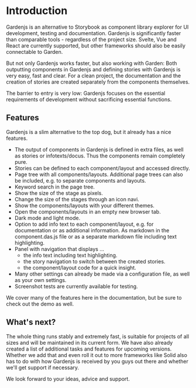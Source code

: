 # Introduction

Gardenjs is an alternative to Storybook as component library explorer for UI development, testing and documentation. Gardenjs is significantly faster than comparable tools - regardless of the project size. Svelte, Vue and React are currently supported, but other frameworks should also be easily connectable to Garden.

But not only Gardenjs works faster, but also working with Garden: Both outputting components in Gardenjs and defining stories with Gardenjs is very easy, fast and clear. For a clean project, the documentation and the creation of stories are created separately from the components themselves.

The barrier to entry is very low: Gardenjs focuses on the essential requirements of development without sacrificing essential functions.

## Features

Gardenjs is a slim alternative to the top dog, but it already has a nice features.

* The output of components in Gardenjs is defined in extra files, as well as stories or infotexts/docus. Thus the components remain completely pure.
* Stories can be defined to each component/layout and accessed directly.
* Page tree with all components/layouts. Additional page trees can also be included, e.g. to separate components and layouts.
* Keyword search in the page tree.
* Show the size of the stage as pixels.
* Change the size of the stages through an icon navi.
* Show the components/layouts with your different themes.
* Open the components/layouts in an empty new browser tab.
* Dark mode and light mode.
* Option to add info text to each component/layout, e.g. for documentation or as additional information. As markdown in the component.das.js file or as a separate markdown file including text highlighting.
* Panel with navigation that displays ...
  * the info text including text highlighting.
  * the story navigation to switch between the created stories.
  * the component/layout code for a quick insight.
* Many other settings can already be made via a configuration file, as well as your own settings.
* Screenshot tests are currently available for testing.

We cover many of the features here in the documentation, but be sure to check out the demo as well.

## What's next?

The whole thing runs stably and extremely fast, is suitable for projects of all sizes and will be maintained in its current form. We have also already created a list of additional tasks and features for upcoming versions. Whether we add that and even roll it out to more frameworks like Solid also has to do with how Gardenjs is received by you guys out there and whether we'll get support if necessary.

We look forward to your ideas, advice and support.
